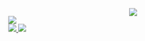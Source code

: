 <div align="center">
<a href="https://github.com/DenverCoder1/readme-typing-svg"><img src="https://readme-typing-svg.herokuapp.com/?font=Montserrat&color=7289DA&size=25&center=true&vCenter=true&width=600&height=100&lines=Epitech+Strasbourg+Student"></a>
</div>

<div>
  <a href="https://github.com/ryo-ma/github-profile-trophy">
    <img src="https://github-profile-trophy.vercel.app/?username=augustin-grosnone&theme=onedark&column=-1">
  </a>
</div>

<div>
  <a href="https://github.com/augustin-grosnon?tab=repositorie">
    <img src="https://github-readme-stats-git-masterrstaa-rickstaa.vercel.app/api/top-langs/?username=augustin-grosnon&theme=blue-green&layout=compact">
  </a>
  <a href="https://github.com/DenverCoder1/github-readme-streak-stats">
    <img src="https://github-readme-streak-stats.herokuapp.com/?user=augustin-grosnon&theme=blue-green">
  </a>
</div>
